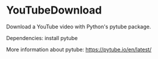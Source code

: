 # YouTubeDownload
Download a YouTube video with Python's pytube package. 

Dependencies: 
install pytube 

More information about pytube: https://pytube.io/en/latest/
